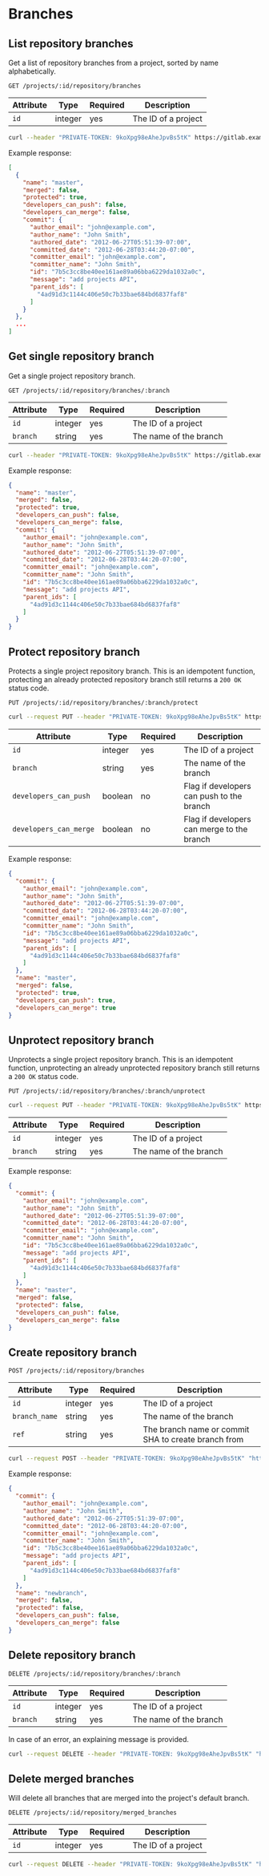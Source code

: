 # Branches

## List repository branches

Get a list of repository branches from a project, sorted by name alphabetically.

```
GET /projects/:id/repository/branches
```

| Attribute | Type | Required | Description |
| --------- | ---- | -------- | ----------- |
| `id` | integer | yes | The ID of a project |

```bash
curl --header "PRIVATE-TOKEN: 9koXpg98eAheJpvBs5tK" https://gitlab.example.com/api/v3/projects/5/repository/branches
```

Example response:

```json
[
  {
    "name": "master",
    "merged": false,
    "protected": true,
    "developers_can_push": false,
    "developers_can_merge": false,
    "commit": {
      "author_email": "john@example.com",
      "author_name": "John Smith",
      "authored_date": "2012-06-27T05:51:39-07:00",
      "committed_date": "2012-06-28T03:44:20-07:00",
      "committer_email": "john@example.com",
      "committer_name": "John Smith",
      "id": "7b5c3cc8be40ee161ae89a06bba6229da1032a0c",
      "message": "add projects API",
      "parent_ids": [
        "4ad91d3c1144c406e50c7b33bae684bd6837faf8"
      ]
    }
  },
  ...
]
```

## Get single repository branch

Get a single project repository branch.

```
GET /projects/:id/repository/branches/:branch
```

| Attribute | Type | Required | Description |
| --------- | ---- | -------- | ----------- |
| `id` | integer | yes | The ID of a project |
| `branch` | string | yes | The name of the branch |

```bash
curl --header "PRIVATE-TOKEN: 9koXpg98eAheJpvBs5tK" https://gitlab.example.com/api/v3/projects/5/repository/branches/master
```

Example response:

```json
{
  "name": "master",
  "merged": false,
  "protected": true,
  "developers_can_push": false,
  "developers_can_merge": false,
  "commit": {
    "author_email": "john@example.com",
    "author_name": "John Smith",
    "authored_date": "2012-06-27T05:51:39-07:00",
    "committed_date": "2012-06-28T03:44:20-07:00",
    "committer_email": "john@example.com",
    "committer_name": "John Smith",
    "id": "7b5c3cc8be40ee161ae89a06bba6229da1032a0c",
    "message": "add projects API",
    "parent_ids": [
      "4ad91d3c1144c406e50c7b33bae684bd6837faf8"
    ]
  }
}
```

## Protect repository branch

Protects a single project repository branch. This is an idempotent function,
protecting an already protected repository branch still returns a `200 OK`
status code.

```
PUT /projects/:id/repository/branches/:branch/protect
```

```bash
curl --request PUT --header "PRIVATE-TOKEN: 9koXpg98eAheJpvBs5tK" https://gitlab.example.com/api/v3/projects/5/repository/branches/master/protect?developers_can_push=true&developers_can_merge=true
```

| Attribute | Type | Required | Description |
| --------- | ---- | -------- | ----------- |
| `id` | integer | yes | The ID of a project |
| `branch` | string | yes | The name of the branch |
| `developers_can_push` | boolean | no | Flag if developers can push to the branch |
| `developers_can_merge` | boolean | no | Flag if developers can merge to the branch |

Example response:

```json
{
  "commit": {
    "author_email": "john@example.com",
    "author_name": "John Smith",
    "authored_date": "2012-06-27T05:51:39-07:00",
    "committed_date": "2012-06-28T03:44:20-07:00",
    "committer_email": "john@example.com",
    "committer_name": "John Smith",
    "id": "7b5c3cc8be40ee161ae89a06bba6229da1032a0c",
    "message": "add projects API",
    "parent_ids": [
      "4ad91d3c1144c406e50c7b33bae684bd6837faf8"
    ]
  },
  "name": "master",
  "merged": false,
  "protected": true,
  "developers_can_push": true,
  "developers_can_merge": true
}
```

## Unprotect repository branch

Unprotects a single project repository branch. This is an idempotent function,
unprotecting an already unprotected repository branch still returns a `200 OK`
status code.

```
PUT /projects/:id/repository/branches/:branch/unprotect
```

```bash
curl --request PUT --header "PRIVATE-TOKEN: 9koXpg98eAheJpvBs5tK" https://gitlab.example.com/api/v3/projects/5/repository/branches/master/unprotect
```

| Attribute | Type | Required | Description |
| --------- | ---- | -------- | ----------- |
| `id` | integer | yes | The ID of a project |
| `branch` | string | yes | The name of the branch |

Example response:

```json
{
  "commit": {
    "author_email": "john@example.com",
    "author_name": "John Smith",
    "authored_date": "2012-06-27T05:51:39-07:00",
    "committed_date": "2012-06-28T03:44:20-07:00",
    "committer_email": "john@example.com",
    "committer_name": "John Smith",
    "id": "7b5c3cc8be40ee161ae89a06bba6229da1032a0c",
    "message": "add projects API",
    "parent_ids": [
      "4ad91d3c1144c406e50c7b33bae684bd6837faf8"
    ]
  },
  "name": "master",
  "merged": false,
  "protected": false,
  "developers_can_push": false,
  "developers_can_merge": false
}
```

## Create repository branch

```
POST /projects/:id/repository/branches
```

| Attribute | Type | Required | Description |
| --------- | ---- | -------- | ----------- |
| `id`          | integer | yes | The ID of a project |
| `branch_name` | string  | yes | The name of the branch |
| `ref`         | string  | yes | The branch name or commit SHA to create branch from |

```bash
curl --request POST --header "PRIVATE-TOKEN: 9koXpg98eAheJpvBs5tK" "https://gitlab.example.com/api/v3/projects/5/repository/branches?branch_name=newbranch&ref=master"
```

Example response:

```json
{
  "commit": {
    "author_email": "john@example.com",
    "author_name": "John Smith",
    "authored_date": "2012-06-27T05:51:39-07:00",
    "committed_date": "2012-06-28T03:44:20-07:00",
    "committer_email": "john@example.com",
    "committer_name": "John Smith",
    "id": "7b5c3cc8be40ee161ae89a06bba6229da1032a0c",
    "message": "add projects API",
    "parent_ids": [
      "4ad91d3c1144c406e50c7b33bae684bd6837faf8"
    ]
  },
  "name": "newbranch",
  "merged": false,
  "protected": false,
  "developers_can_push": false,
  "developers_can_merge": false
}
```

## Delete repository branch

```
DELETE /projects/:id/repository/branches/:branch
```

| Attribute | Type | Required | Description |
| --------- | ---- | -------- | ----------- |
| `id`      | integer | yes | The ID of a project |
| `branch`  | string  | yes | The name of the branch |

In case of an error, an explaining message is provided.

```bash
curl --request DELETE --header "PRIVATE-TOKEN: 9koXpg98eAheJpvBs5tK" "https://gitlab.example.com/api/v3/projects/5/repository/branches/newbranch"
```

## Delete merged branches

Will delete all branches that are merged into the project's default branch.

```
DELETE /projects/:id/repository/merged_branches
```

| Attribute | Type | Required | Description |
| --------- | ---- | -------- | ----------- |
| `id`      | integer | yes | The ID of a project |


```bash
curl --request DELETE --header "PRIVATE-TOKEN: 9koXpg98eAheJpvBs5tK" "https://gitlab.example.com/api/v3/projects/5/repository/merged_branches"
```
